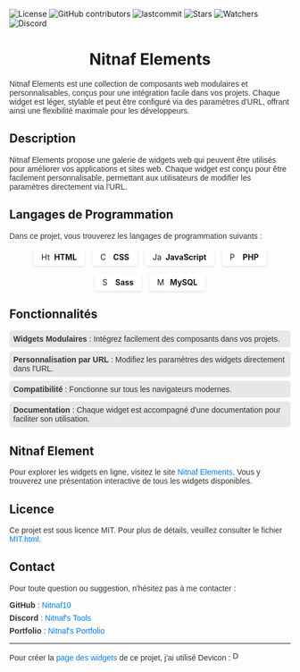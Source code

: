 ![License](https://img.shields.io/badge/license-MIT-green?style=for-the-badge&color=rgb(0%2C200%2C100))  ![GitHub contributors](https://img.shields.io/github/contributors/Nitnaf10/Nitnaf-Elements?style=for-the-badge&color=rgb(0%2C200%2C100)) ![lastcommit](https://img.shields.io/github/last-commit/Nitnaf10/Nitnaf-Elements?style=for-the-badge&color=rgb(0%2C200%2C100)) ![Stars](https://img.shields.io/github/stars/Nitnaf10/Nitnaf-Elements?style=for-the-badge&color=rgb(0%2C200%2C100)) ![Watchers](https://img.shields.io/github/watchers/Nitnaf10/Nitnaf-Elements?style=for-the-badge&color=rgb(0%2C200%2C100)) ![Discord](https://img.shields.io/discord/1369727856242069574?style=for-the-badge&logo=discord&label=Discord&link=https%3A%2F%2Fdiscord.gg%2FXVyHTVMwU4&link=https%3A%2F%2Fdiscord.gg%2FXVyHTVMwU4&color=rgb(0%2C200%2C100))

<h1 style="text-align: center;">Nitnaf Elements</h1>

<p style="font-family: Arial, sans-serif; color: #333;">
    Nitnaf Elements est une collection de composants web modulaires et personnalisables, conçus pour une intégration facile
    dans vos projets. Chaque widget est léger, stylable et peut être configuré via des paramètres d'URL, offrant ainsi une
    flexibilité maximale pour les développeurs.
</p>

## Description

<p style="font-family: Arial, sans-serif; color: #333;">
    Nitnaf Elements propose une galerie de widgets web qui peuvent être utilisés pour améliorer vos applications et sites
    web. Chaque widget est conçu pour être facilement personnalisable, permettant aux utilisateurs de modifier les
    paramètres directement via l'URL.
</p>

## Langages de Programmation

<p style="font-family: Arial, sans-serif; color: #333;">Dans ce projet, vous trouverez les langages de programmation suivants :</p>

<div style="display: flex; gap: 1em; justify-content: center; flex-wrap: wrap; margin: 1em 0;">
    <div style="display: flex; align-items: center; background-color: #fff; border-radius: 5px; padding: 0.5em 1em; box-shadow: 0 2px 5px rgba(0, 0, 0, 0.1);">
        <img src="https://cdn.jsdelivr.net/gh/devicons/devicon@latest/icons/html5/html5-plain.svg" alt="Html Logo" width="16" height="16">
        <strong style="margin-left: 0.5em;">HTML</strong>
    </div>
    <div style="display: flex; align-items: center; background-color: #fff; border-radius: 5px; padding: 0.5em 1em; box-shadow: 0 2px 5px rgba(0, 0, 0, 0.1);">
        <img src="https://cdn.jsdelivr.net/gh/devicons/devicon@latest/icons/css3/css3-plain.svg" alt="Css Logo" width="16" height="16">
        <strong style="margin-left: 0.5em;">CSS</strong>
    </div>
    <div style="display: flex; align-items: center; background-color: #fff; border-radius: 5px; padding: 0.5em 1em; box-shadow: 0 2px 5px rgba(0, 0, 0, 0.1);">
        <img src="https://cdn.jsdelivr.net/gh/devicons/devicon@latest/icons/javascript/javascript-plain.svg" alt="Javascript Logo" width="16" height="16">
        <strong style="margin-left: 0.5em;">JavaScript</strong>
    </div>
    <div style="display: flex; align-items: center; background-color: #fff; border-radius: 5px; padding: 0.5em 1em; box-shadow: 0 2px 5px rgba(0, 0, 0, 0.1);">
        <img src="https://cdn.jsdelivr.net/gh/devicons/devicon@latest/icons/php/php-plain.svg" alt="Php Logo" width="16" height="16">
        <strong style="margin-left: 0.5em;">PHP</strong>
    </div>
    <div style="display: flex; align-items: center; background-color: #fff; border-radius: 5px; padding: 0.5em 1em; box-shadow: 0 2px 5px rgba(0, 0, 0, 0.1);">
        <img src="https://cdn.jsdelivr.net/gh/devicons/devicon@latest/icons/sass/sass-original.svg" alt="Sass Logo" width="16" height="16">
        <strong style="margin-left: 0.5em;">Sass</strong>
    </div>
    <div style="display: flex; align-items: center; background-color: #fff; border-radius: 5px; padding: 0.5em 1em; box-shadow: 0 2px 5px rgba(0, 0, 0, 0.1);">
        <img src="https://cdn.jsdelivr.net/gh/devicons/devicon@latest/icons/mysql/mysql-original.svg" alt="Mysql Logo" width="16" height="16">
        <strong style="margin-left: 0.5em;">MySQL</strong>
    </div>
</div>

<h2 style="color: #181823;">Fonctionnalités</h2>

<ul style="font-family: Arial, sans-serif; color: #333; list-style-type: none; padding: 0;">
    <li style="background: #e7e7e7; margin: 0.5em 0; padding: 0.5em; border-radius: 5px;">
        <strong>Widgets Modulaires</strong> : Intégrez facilement des composants dans vos projets.
    </li>
    <li style="background: #e7e7e7; margin: 0.5em 0; padding: 0.5em; border-radius: 5px;">
        <strong>Personnalisation par URL</strong> : Modifiez les paramètres des widgets directement dans l'URL.
    </li>
    <li style="background: #e7e7e7; margin: 0.5em 0; padding: 0.5em; border-radius: 5px;">
        <strong>Compatibilité</strong> : Fonctionne sur tous les navigateurs modernes.
    </li>
    <li style="background: #e7e7e7; margin: 0.5em 0; padding: 0.5em; border-radius: 5px;">
        <strong>Documentation</strong> : Chaque widget est accompagné d'une documentation pour faciliter son utilisation.
    </li>
</ul>

## Nitnaf Element

<p style="font-family: Arial, sans-serif; color: #333;">
    Pour explorer les widgets en ligne, visitez le site <a href="https://nitnaf10.github.io/Nitnaf-Elements/" style="color: #007bff; text-decoration: none;">Nitnaf Elements</a>. Vous
    y trouverez une présentation interactive de tous les widgets disponibles.
</p>

## Licence

<p style="font-family: Arial, sans-serif; color: #333;">
    Ce projet est sous licence MIT. Pour plus de détails, veuillez consulter le fichier
    <a href="https://duckduckgo.com/MIT.html" style="color: #007bff; text-decoration: none;">MIT.html</a>.
</p>

## Contact

<p style="font-family: Arial, sans-serif; color: #333;">
    Pour toute question ou suggestion, n'hésitez pas à me contacter :
</p>

<ul style="font-family: Arial, sans-serif; color: #333; list-style-type: none; padding: 0;">
    <li style="margin: 0.5em 0;">
        <strong>GitHub</strong> : <a href="https://github.com/Nitnaf10" style="color: #007bff; text-decoration: none;">Nitnaf10</a>
    </li>
    <li style="margin: 0.5em 0;">
        <strong>Discord</strong> : <a href="https://discord.gg/XVyHTVMwU4" style="color: #007bff; text-decoration: none;">Nitnaf's Tools</a>
    </li>
    <li style="margin: 0.5em 0;">
        <strong>Portfolio</strong> : <a href="https://nitnaf10.github.io/Portofolio/" style="color: #007bff; text-decoration: none;">Nitnaf's Portfolio</a>
    </li>
</ul>

---

<p style="font-family: Arial, sans-serif; color: #333;">
    Pour créer la <a href="https://nitnaf10.github.io/Nitnaf-Elements/Widget.html" style="color: #007bff; text-decoration: none;">page des widgets</a> de ce projet, j'ai utilisé
    Devicon :
    <img src="https://cdn.jsdelivr.net/gh/devicons/devicon@latest/icons/devicon/devicon-plain.svg" alt="Devicon Logo" width="16" height="16">
</p>

